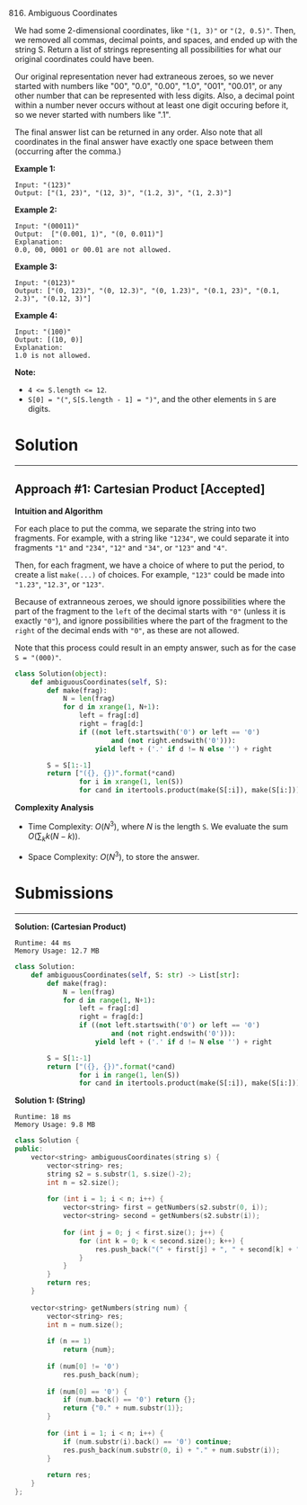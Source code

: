 816. Ambiguous Coordinates

We had some 2-dimensional coordinates, like `"(1, 3)"` or `"(2, 0.5)"`.  Then, we removed all commas, decimal points, and spaces, and ended up with the string S.  Return a list of strings representing all possibilities for what our original coordinates could have been.

Our original representation never had extraneous zeroes, so we never started with numbers like "00", "0.0", "0.00", "1.0", "001", "00.01", or any other number that can be represented with less digits.  Also, a decimal point within a number never occurs without at least one digit occuring before it, so we never started with numbers like ".1".

The final answer list can be returned in any order.  Also note that all coordinates in the final answer have exactly one space between them (occurring after the comma.)

**Example 1:**
```
Input: "(123)"
Output: ["(1, 23)", "(12, 3)", "(1.2, 3)", "(1, 2.3)"]
```

**Example 2:**
```
Input: "(00011)"
Output:  ["(0.001, 1)", "(0, 0.011)"]
Explanation: 
0.0, 00, 0001 or 00.01 are not allowed.
```

**Example 3:**
```
Input: "(0123)"
Output: ["(0, 123)", "(0, 12.3)", "(0, 1.23)", "(0.1, 23)", "(0.1, 2.3)", "(0.12, 3)"]
```

**Example 4:**
```
Input: "(100)"
Output: [(10, 0)]
Explanation: 
1.0 is not allowed.
```

**Note:**

* `4 <= S.length <= 12`.
* `S[0] = "("`, `S[S.length - 1] = ")"`, and the other elements in `S` are digits.

# Solution
---
## Approach #1: Cartesian Product [Accepted]
**Intuition and Algorithm**

For each place to put the comma, we separate the string into two fragments. For example, with a string like `"1234"`, we could separate it into fragments `"1"` and `"234"`, `"12"` and `"34"`, or `"123"` and `"4"`.

Then, for each fragment, we have a choice of where to put the period, to create a list `make(...)` of choices. For example, `"123"` could be made into `"1.23"`, `"12.3"`, or `"123"`.

Because of extranneous zeroes, we should ignore possibilities where the part of the fragment to the `left` of the decimal starts with `"0"` (unless it is exactly `"0"`), and ignore possibilities where the part of the fragment to the `right` of the decimal ends with `"0"`, as these are not allowed.

Note that this process could result in an empty answer, such as for the case `S = "(000)"`.

```python
class Solution(object):
    def ambiguousCoordinates(self, S):
        def make(frag):
            N = len(frag)
            for d in xrange(1, N+1):
                left = frag[:d]
                right = frag[d:]
                if ((not left.startswith('0') or left == '0')
                        and (not right.endswith('0'))):
                    yield left + ('.' if d != N else '') + right

        S = S[1:-1]
        return ["({}, {})".format(*cand)
                for i in xrange(1, len(S))
                for cand in itertools.product(make(S[:i]), make(S[i:]))]
```

**Complexity Analysis**

* Time Complexity: $O(N^3)$, where $N$ is the length `S`. We evaluate the sum $O(\sum_k k(N-k))$.

* Space Complexity: $O(N^3)$, to store the answer.

# Submissions
---
**Solution: (Cartesian Product)**
```
Runtime: 44 ms
Memory Usage: 12.7 MB
```
```python
class Solution:
    def ambiguousCoordinates(self, S: str) -> List[str]:
        def make(frag):
            N = len(frag)
            for d in range(1, N+1):
                left = frag[:d]
                right = frag[d:]
                if ((not left.startswith('0') or left == '0')
                        and (not right.endswith('0'))):
                    yield left + ('.' if d != N else '') + right

        S = S[1:-1]
        return ["({}, {})".format(*cand)
                for i in range(1, len(S))
                for cand in itertools.product(make(S[:i]), make(S[i:]))]
```

**Solution 1: (String)**
```
Runtime: 18 ms
Memory Usage: 9.8 MB
```
```c++
class Solution {
public:
    vector<string> ambiguousCoordinates(string s) {
        vector<string> res;
        string s2 = s.substr(1, s.size()-2);
        int n = s2.size();
        
        for (int i = 1; i < n; i++) {
            vector<string> first = getNumbers(s2.substr(0, i));
            vector<string> second = getNumbers(s2.substr(i));
            
            for (int j = 0; j < first.size(); j++) {
                for (int k = 0; k < second.size(); k++) {
                    res.push_back("(" + first[j] + ", " + second[k] + ")");
                }
            }
        }
        return res;
    }
    
    vector<string> getNumbers(string num) {
        vector<string> res;
        int n = num.size();
        
        if (n == 1) 
            return {num};
        
        if (num[0] != '0') 
            res.push_back(num);
        
        if (num[0] == '0') {
            if (num.back() == '0') return {};
            return {"0." + num.substr(1)};
        }
        
        for (int i = 1; i < n; i++) {
            if (num.substr(i).back() == '0') continue;
            res.push_back(num.substr(0, i) + "." + num.substr(i));
        }
        
        return res;
    }
};
```
